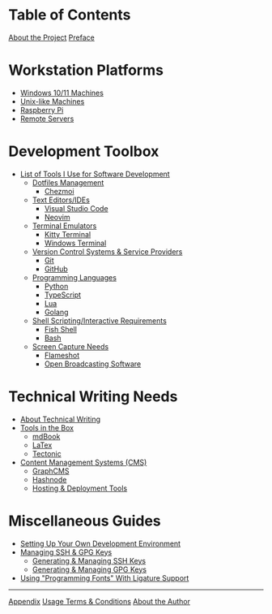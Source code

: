 # Table of Contents

<!-- markdownlint-disable -->

[About the Project](about-project.md)
[Preface](preface.md)

# Workstation Platforms

  - [Windows 10/11 Machines](os-specific-workflows/windows-machines.md)
  - [Unix-like Machines](os-specific-workflows/unix-machines.md)
  - [Raspberry Pi]()
  - [Remote Servers]()

# Development Toolbox

- [List of Tools I Use for Software Development](tools-used/README.md)
  - [Dotfiles Management]()
    - [Chezmoi](tools-used/chezmoi-dotfiles-management.md)
  - [Text Editors/IDEs]()
    - [Visual Studio Code](tools-used/vscode-configurations.md)
    - [Neovim](tools-used/neovim-configurations.md)
  - [Terminal Emulators](terminals/README.md)
    - [Kitty Terminal](terminals/kitty.md)
    - [Windows Terminal](terminals/windows-terminal.md)
  - [Version Control Systems & Service Providers]()
    - [Git](git/git-version-control-configurations.md)
    - [GitHub]()
  - [Programming Languages](programming-languages/README.md)
    - [Python](programming-languages/python.md)
    - [TypeScript](programming-languages/typescript.md)
    - [Lua]()
    - [Golang]()
  - [Shell Scripting/Interactive Requirements](shell-scripting/README.md)
    - [Fish Shell](shell-scripting/fish.md)
    - [Bash](shell-scripting/bash.md)
  - [Screen Capture Needs](screen-cap-tools/README.md)
    - [Flameshot]()
    - [Open Broadcasting Software]()

# Technical Writing Needs

- [About Technical Writing]()
- [Tools in the Box]()
  - [mdBook]()
  - [LaTex]()
  - [Tectonic]()
- [Content Management Systems (CMS)]()
  - [GraphCMS]()
  - [Hashnode]()
  - [Hosting & Deployment Tools]()

# Miscellaneous Guides

- [Setting Up Your Own Development Environment]()
- [Managing SSH & GPG Keys](managing-ssh-and-gpg-keys/README.md)
  - [Generating & Managing SSH Keys](managing-ssh-and-gpg-keys/generating-and-managing-ssh-keys.md)
  - [Generating & Managing GPG Keys](managing-ssh-and-gpg-keys/generating-and-managing-gpg-keys.md)
- [Using "Programming Fonts" With Ligature Support]()

---

[Appendix](appendix.md)
[Usage Terms & Conditions](terms-and-conditions.md)
[About the Author](about-jarmos.md)

<!-- markdownlint-restore -->
